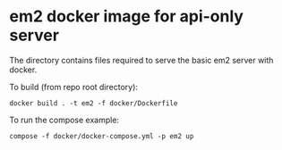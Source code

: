 # em2 docker image for api-only server

The directory contains files required to serve the basic em2 server with docker.

To build (from repo root directory):

    docker build . -t em2 -f docker/Dockerfile

To run the compose example:

    compose -f docker/docker-compose.yml -p em2 up
